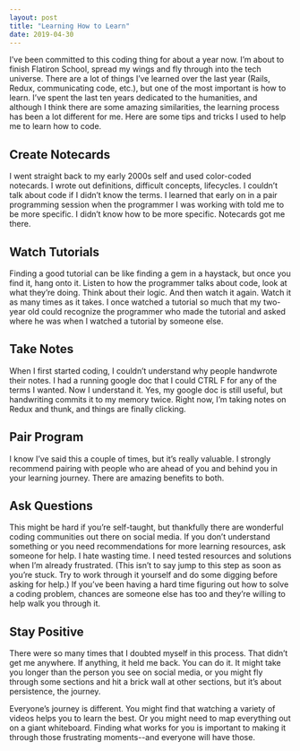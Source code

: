 ```yaml
---
layout: post
title: "Learning How to Learn"
date: 2019-04-30
---
```


I’ve been committed to this coding thing for about a year now. I’m about to finish Flatiron School, spread my wings and fly through into the tech universe. There are a lot of things I’ve learned over the last year (Rails, Redux, communicating code, etc.), but one of the most important is how to learn. I’ve spent the last ten years dedicated to the humanities, and although I think there are some amazing similarities, the learning process has been a lot different for me. Here are some tips and tricks I used to help me to learn how to code.

## Create Notecards
I went straight back to my early 2000s self and used color-coded notecards. I wrote out definitions, difficult concepts, lifecycles. I couldn’t talk about code if I didn’t know the terms. I learned that early on in a pair programming session when the programmer I was working with told me to be more specific. I didn’t know how to be more specific. Notecards got me there.

## Watch Tutorials
Finding a good tutorial can be like finding a gem in a haystack, but once you find it, hang onto it. Listen to how the programmer talks about code, look at what they’re doing. Think about their logic. And then watch it again. Watch it as many times as it takes. I once watched a tutorial so much that my two-year old could recognize the programmer who made the tutorial and asked where he was when I watched a tutorial by someone else.

## Take Notes
When I first started coding, I couldn’t understand why people handwrote their notes. I had a running google doc that I could CTRL F for any of the terms I wanted. Now I understand it. Yes, my google doc is still useful, but handwriting commits it to my memory twice. Right now, I’m taking notes on Redux and thunk, and things are finally clicking.

## Pair Program
I know I’ve said this a couple of times, but it’s really valuable. I strongly recommend pairing with people who are ahead of you and behind you in your learning journey. There are amazing benefits to both.

## Ask Questions
This might be hard if you’re self-taught, but thankfully there are wonderful coding communities out there on social media. If you don’t understand something or you need recommendations for more learning resources, ask someone for help. I hate wasting time. I need tested resources and solutions when I’m already frustrated. (This isn’t to say jump to this step as soon as you’re stuck. Try to work through it yourself and do some digging before asking for help.) If you’ve been having a hard time figuring out how to solve a coding problem, chances are someone else has too and they’re willing to help walk you through it.

## Stay Positive
There were so many times that I doubted myself in this process. That didn’t get me anywhere. If anything, it held me back. You can do it. It might take you longer than the person you see on social media, or you might fly through some sections and hit a brick wall at other sections, but it’s about persistence, the journey.

Everyone’s journey is different. You might find that watching a variety of videos helps you to learn the best. Or you might need to map everything out on a giant whiteboard. Finding what works for you is important to making it through those frustrating moments--and everyone will have those.
